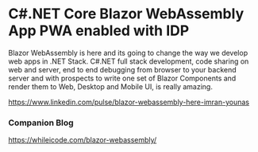 # C#.NET Core Blazor WebAssembly App PWA enabled with IDP
Blazor WebAssembly is here and its going to change the way we develop web apps in .NET Stack. C#.NET full stack development, code sharing on web and server,  end to end debugging from browser to your backend server and with prospects to write one set of Blazor Components and render them to Web, Desktop and Mobile UI, is really amazing.

https://www.linkedin.com/pulse/blazor-webassembly-here-imran-younas

### Companion Blog
https://whileicode.com/blazor-webassembly/

